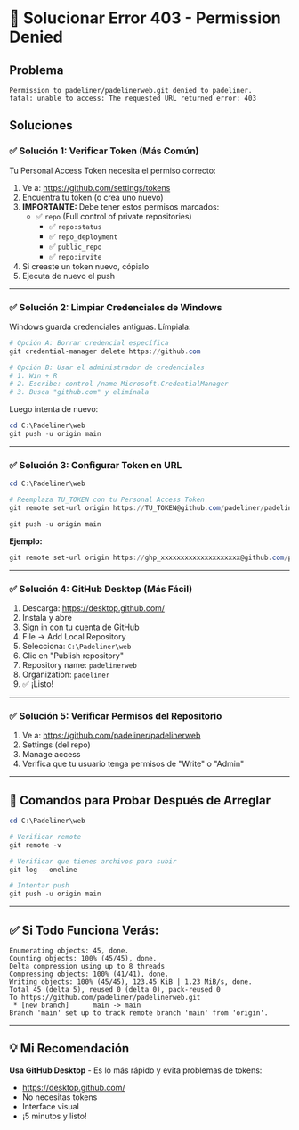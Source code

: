 # 🔧 Solucionar Error 403 - Permission Denied

## Problema
```
Permission to padeliner/padelinerweb.git denied to padeliner.
fatal: unable to access: The requested URL returned error: 403
```

## Soluciones

### ✅ Solución 1: Verificar Token (Más Común)

Tu Personal Access Token necesita el permiso correcto:

1. Ve a: https://github.com/settings/tokens
2. Encuentra tu token (o crea uno nuevo)
3. **IMPORTANTE:** Debe tener estos permisos marcados:
   - ✅ `repo` (Full control of private repositories)
     - ✅ `repo:status`
     - ✅ `repo_deployment`
     - ✅ `public_repo`
     - ✅ `repo:invite`
4. Si creaste un token nuevo, cópialo
5. Ejecuta de nuevo el push

---

### ✅ Solución 2: Limpiar Credenciales de Windows

Windows guarda credenciales antiguas. Límpiala:

```powershell
# Opción A: Borrar credencial específica
git credential-manager delete https://github.com

# Opción B: Usar el administrador de credenciales
# 1. Win + R
# 2. Escribe: control /name Microsoft.CredentialManager
# 3. Busca "github.com" y elimínala
```

Luego intenta de nuevo:
```powershell
cd C:\Padeliner\web
git push -u origin main
```

---

### ✅ Solución 3: Configurar Token en URL

```powershell
cd C:\Padeliner\web

# Reemplaza TU_TOKEN con tu Personal Access Token
git remote set-url origin https://TU_TOKEN@github.com/padeliner/padelinerweb.git

git push -u origin main
```

**Ejemplo:**
```powershell
git remote set-url origin https://ghp_xxxxxxxxxxxxxxxxxxxx@github.com/padeliner/padelinerweb.git
```

---

### ✅ Solución 4: GitHub Desktop (Más Fácil)

1. Descarga: https://desktop.github.com/
2. Instala y abre
3. Sign in con tu cuenta de GitHub
4. File → Add Local Repository
5. Selecciona: `C:\Padeliner\web`
6. Clic en "Publish repository"
7. Repository name: `padelinerweb`
8. Organization: `padeliner`
9. ✅ ¡Listo!

---

### ✅ Solución 5: Verificar Permisos del Repositorio

1. Ve a: https://github.com/padeliner/padelinerweb
2. Settings (del repo)
3. Manage access
4. Verifica que tu usuario tenga permisos de "Write" o "Admin"

---

## 🚀 Comandos para Probar Después de Arreglar

```powershell
cd C:\Padeliner\web

# Verificar remote
git remote -v

# Verificar que tienes archivos para subir
git log --oneline

# Intentar push
git push -u origin main
```

---

## ✅ Si Todo Funciona Verás:

```
Enumerating objects: 45, done.
Counting objects: 100% (45/45), done.
Delta compression using up to 8 threads
Compressing objects: 100% (41/41), done.
Writing objects: 100% (45/45), 123.45 KiB | 1.23 MiB/s, done.
Total 45 (delta 5), reused 0 (delta 0), pack-reused 0
To https://github.com/padeliner/padelinerweb.git
 * [new branch]      main -> main
Branch 'main' set up to track remote branch 'main' from 'origin'.
```

---

## 💡 Mi Recomendación

**Usa GitHub Desktop** - Es lo más rápido y evita problemas de tokens:
- https://desktop.github.com/
- No necesitas tokens
- Interface visual
- ¡5 minutos y listo!
